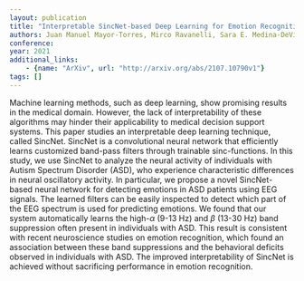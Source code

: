 ```yaml
---
layout: publication
title: "Interpretable SincNet-based Deep Learning for Emotion Recognition from EEG brain activity"
authors: Juan Manuel Mayor-Torres, Mirco Ravanelli, Sara E. Medina-DeVilliers, Matthew D. Lerner, Giuseppe Riccardi
conference: 
year: 2021
additional_links: 
    - {name: "ArXiv", url: "http://arxiv.org/abs/2107.10790v1"}
tags: []
---
```

Machine learning methods, such as deep learning, show promising results in
the medical domain. However, the lack of interpretability of these algorithms
may hinder their applicability to medical decision support systems. This paper
studies an interpretable deep learning technique, called SincNet. SincNet is a
convolutional neural network that efficiently learns customized band-pass
filters through trainable sinc-functions. In this study, we use SincNet to
analyze the neural activity of individuals with Autism Spectrum Disorder (ASD),
who experience characteristic differences in neural oscillatory activity. In
particular, we propose a novel SincNet-based neural network for detecting
emotions in ASD patients using EEG signals. The learned filters can be easily
inspected to detect which part of the EEG spectrum is used for predicting
emotions. We found that our system automatically learns the high-$\alpha$ (9-13
Hz) and $\beta$ (13-30 Hz) band suppression often present in individuals with
ASD. This result is consistent with recent neuroscience studies on emotion
recognition, which found an association between these band suppressions and the
behavioral deficits observed in individuals with ASD. The improved
interpretability of SincNet is achieved without sacrificing performance in
emotion recognition.